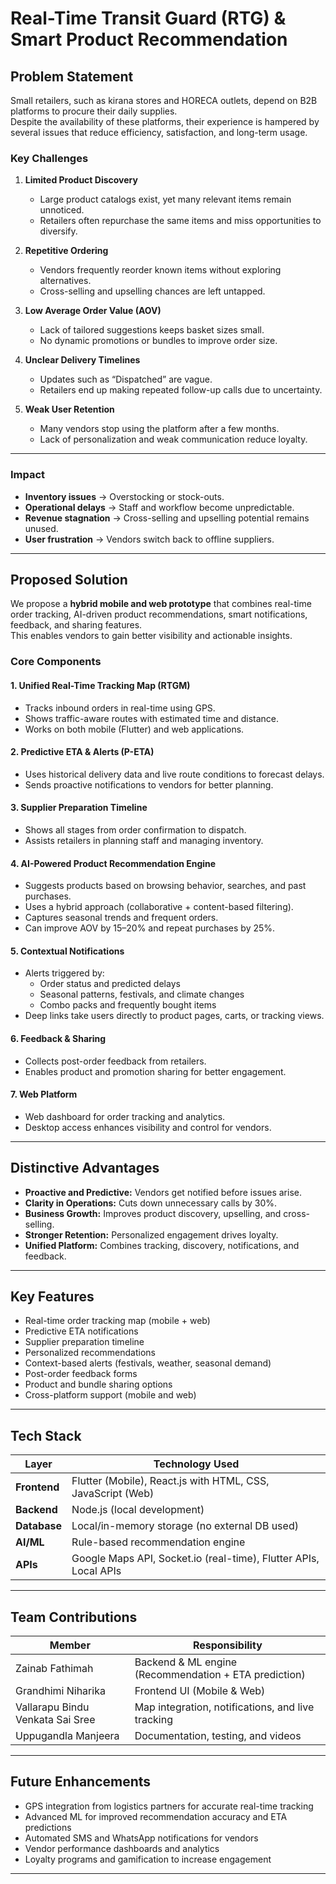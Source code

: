 # Real-Time Transit Guard (RTG) & Smart Product Recommendation

## Problem Statement 

Small retailers, such as kirana stores and HORECA outlets, depend on B2B platforms to procure their daily supplies.  
Despite the availability of these platforms, their experience is hampered by several issues that reduce efficiency, satisfaction, and long-term usage.  

### Key Challenges  
1. **Limited Product Discovery**  
   - Large product catalogs exist, yet many relevant items remain unnoticed.  
   - Retailers often repurchase the same items and miss opportunities to diversify.  

2. **Repetitive Ordering**  
   - Vendors frequently reorder known items without exploring alternatives.  
   - Cross-selling and upselling chances are left untapped.  

3. **Low Average Order Value (AOV)**  
   - Lack of tailored suggestions keeps basket sizes small.  
   - No dynamic promotions or bundles to improve order size.  

4. **Unclear Delivery Timelines**  
   - Updates such as “Dispatched” are vague.  
   - Retailers end up making repeated follow-up calls due to uncertainty.  

5. **Weak User Retention**  
   - Many vendors stop using the platform after a few months.  
   - Lack of personalization and weak communication reduce loyalty.  

---

### Impact  
- **Inventory issues** → Overstocking or stock-outs.  
- **Operational delays** → Staff and workflow become unpredictable.  
- **Revenue stagnation** → Cross-selling and upselling potential remains unused.  
- **User frustration** → Vendors switch back to offline suppliers.  

---

## Proposed Solution
We propose a **hybrid mobile and web prototype** that combines real-time order tracking, AI-driven product recommendations, smart notifications, feedback, and sharing features.  
This enables vendors to gain better visibility and actionable insights.  

### Core Components

#### 1. Unified Real-Time Tracking Map (RTGM)
- Tracks inbound orders in real-time using GPS.  
- Shows traffic-aware routes with estimated time and distance.  
- Works on both mobile (Flutter) and web applications.  

#### 2. Predictive ETA & Alerts (P-ETA)
- Uses historical delivery data and live route conditions to forecast delays.  
- Sends proactive notifications to vendors for better planning.  

#### 3. Supplier Preparation Timeline
- Shows all stages from order confirmation to dispatch.  
- Assists retailers in planning staff and managing inventory.  

#### 4. AI-Powered Product Recommendation Engine
- Suggests products based on browsing behavior, searches, and past purchases.  
- Uses a hybrid approach (collaborative + content-based filtering).  
- Captures seasonal trends and frequent orders.  
- Can improve AOV by 15–20% and repeat purchases by 25%.  

#### 5. Contextual Notifications
- Alerts triggered by:  
  - Order status and predicted delays  
  - Seasonal patterns, festivals, and climate changes  
  - Combo packs and frequently bought items  
- Deep links take users directly to product pages, carts, or tracking views.  

#### 6. Feedback & Sharing
- Collects post-order feedback from retailers.  
- Enables product and promotion sharing for better engagement.  

#### 7. Web Platform
- Web dashboard for order tracking and analytics.  
- Desktop access enhances visibility and control for vendors.  

---

## Distinctive Advantages
- **Proactive and Predictive:** Vendors get notified before issues arise.  
- **Clarity in Operations:** Cuts down unnecessary calls by 30%.  
- **Business Growth:** Improves product discovery, upselling, and cross-selling.  
- **Stronger Retention:** Personalized engagement drives loyalty.  
- **Unified Platform:** Combines tracking, discovery, notifications, and feedback.  

---

## Key Features
- Real-time order tracking map (mobile + web)  
- Predictive ETA notifications  
- Supplier preparation timeline  
- Personalized recommendations  
- Context-based alerts (festivals, weather, seasonal demand)  
- Post-order feedback forms  
- Product and bundle sharing options  
- Cross-platform support (mobile and web)  

---

## Tech Stack

| **Layer**    | **Technology Used** |
|--------------|----------------------|
| **Frontend** | Flutter (Mobile), React.js with HTML, CSS, JavaScript (Web) |
| **Backend**  | Node.js (local development) |
| **Database** | Local/in-memory storage (no external DB used) |
| **AI/ML**    | Rule-based recommendation engine |
| **APIs**     | Google Maps API, Socket.io (real-time), Flutter APIs, Local APIs |

---

## Team Contributions

| Member | Responsibility |
|--------|----------------|
| Zainab Fathimah | Backend & ML engine (Recommendation + ETA prediction) |
| Grandhimi Niharika | Frontend UI (Mobile & Web) |
| Vallarapu Bindu Venkata Sai Sree | Map integration, notifications, and live tracking |
| Uppugandla Manjeera | Documentation, testing, and videos |

---

## Future Enhancements
- GPS integration from logistics partners for accurate real-time tracking  
- Advanced ML for improved recommendation accuracy and ETA predictions  
- Automated SMS and WhatsApp notifications for vendors  
- Vendor performance dashboards and analytics  
- Loyalty programs and gamification to increase engagement  

---
